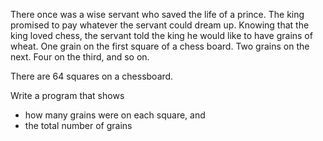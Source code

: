 There once was a wise servant who saved the life of a prince. The king promised to pay whatever the servant could dream up. Knowing that the king loved chess, the servant told the king he would like to have grains of wheat. One grain on the first square of a chess board. Two grains on the next. Four on the third, and so on.

There are 64 squares on a chessboard.

Write a program that shows
- how many grains were on each square, and
- the total number of grains
